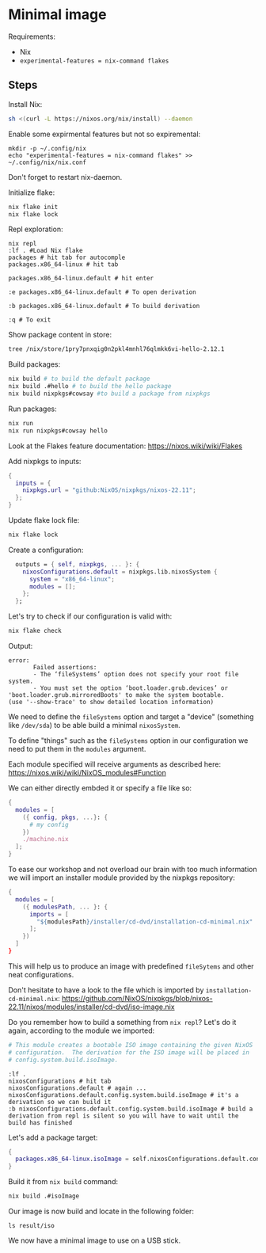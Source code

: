 # Minimal image

Requirements:

- Nix
- `experimental-features = nix-command flakes`


## Steps

Install Nix:

```bash
sh <(curl -L https://nixos.org/nix/install) --daemon
```

Enable some expirmental features but not so expiremental:

```
mkdir -p ~/.config/nix
echo "experimental-features = nix-command flakes" >> ~/.config/nix/nix.conf
```

Don't forget to restart nix-daemon.

Initialize flake:

```bash
nix flake init
nix flake lock
```

Repl exploration:

```repl
nix repl
:lf . #Load Nix flake
packages # hit tab for autocomple
packages.x86_64-linux # hit tab

packages.x86_64-linux.default # hit enter

:e packages.x86_64-linux.default # To open derivation

:b packages.x86_64-linux.default # To build derivation

:q # To exit
```

Show package content in store:

```bash
tree /nix/store/1pry7pnxqig0n2pkl4mnhl76qlmkk6vi-hello-2.12.1
```

Build packages:

```bash
nix build # to build the default package
nix build .#hello # to build the hello package
nix build nixpkgs#cowsay #to build a package from nixpkgs
```

Run packages:

```bash
nix run
nix run nixpkgs#cowsay hello
```

Look at the Flakes feature documentation: https://nixos.wiki/wiki/Flakes

Add nixpkgs to inputs:

```nix
{
  inputs = {
    nixpkgs.url = "github:NixOS/nixpkgs/nixos-22.11";
  };
}
```

Update flake lock file:

```bash
nix flake lock
```

Create a configuration:

```nix
  outputs = { self, nixpkgs, ... }: {
    nixosConfigurations.default = nixpkgs.lib.nixosSystem {
      system = "x86_64-linux";
      modules = [];
    };
  };
```


Let's try to check if our configuration is valid with:

```bash
nix flake check
```

Output:

```
error:
       Failed assertions:
       - The ‘fileSystems’ option does not specify your root file system.
       - You must set the option ‘boot.loader.grub.devices’ or 'boot.loader.grub.mirroredBoots' to make the system bootable.
(use '--show-trace' to show detailed location information)
```

We need to define the `fileSystems` option and target a "device" (something like `/dev/sda`) to be able build a minimal `nixosSystem`.

To define "things" such as the `fileSystems` option in our configuration we need to put them in the `modules` argument.

Each module specified will receive arguments as described here: https://nixos.wiki/wiki/NixOS_modules#Function

We can either directly embded it or specify a file like so:

```nix
{
  modules = [
    ({ config, pkgs, ...}: {
      # my config
    })
    ./machine.nix
  ];
}
```

To ease our workshop and not overload our brain with too much information we will import an installer module provided by the nixpkgs repository:

```nix
{
  modules = [
    ({ modulesPath, ... }: {
      imports = [
        "${modulesPath}/installer/cd-dvd/installation-cd-minimal.nix"
      ];
    })
  ]
}
```

This will help us to produce an image with predefined `fileSytems` and other neat configurations.

Don't hesitate to have a look to the file which is imported by `installation-cd-minimal.nix`: https://github.com/NixOS/nixpkgs/blob/nixos-22.11/nixos/modules/installer/cd-dvd/iso-image.nix

Do you remember how to build a something from `nix repl`? Let's do it again, according to the module we imported:

```nix
# This module creates a bootable ISO image containing the given NixOS
# configuration.  The derivation for the ISO image will be placed in
# config.system.build.isoImage.
```

```repl
:lf .
nixosConfigurations # hit tab
nixosConfigurations.default # again ...
nixosConfigurations.default.config.system.build.isoImage # it's a derivation so we can build it
:b nixosConfigurations.default.config.system.build.isoImage # build a derivation from repl is silent so you will have to wait until the build has finished
```

Let's add a package target:

```nix
{
  packages.x86_64-linux.isoImage = self.nixosConfigurations.default.config.system.build.isoImage;
}
```

Build it from `nix build` command:

```bash
nix build .#isoImage
```

Our image is now build and locate in the following folder:

```
ls result/iso
```

We now have a minimal image to use on a USB stick.